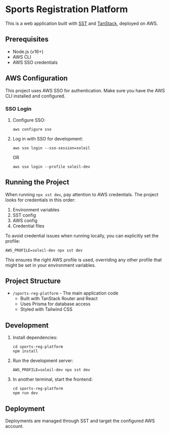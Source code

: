 # Sports Registration Platform

This is a web application built with [SST](https://sst.dev/) and [TanStack](https://tanstack.com/), deployed on AWS.

## Prerequisites

- Node.js (v16+)
- AWS CLI
- AWS SSO credentials

## AWS Configuration

This project uses AWS SSO for authentication. Make sure you have the AWS CLI installed and configured.

### SSO Login

1. Configure SSO:
   ```
   aws configure sso
   ```

2. Log in with SSO for development:
   ```
   aws sso login --sso-session=soleil
   ```
   
   OR
   
   ```
   aws sso login --profile soleil-dev
   ```

## Running the Project

When running `npx sst dev`, pay attention to AWS credentials. The project looks for credentials in this order:

1. Environment variables
2. SST config
3. AWS config
4. Credential files

To avoid credential issues when running locally, you can explicitly set the profile:

```
AWS_PROFILE=soleil-dev npx sst dev
```

This ensures the right AWS profile is used, overriding any other profile that might be set in your environment variables.

## Project Structure

- `/sports-reg-platform` - The main application code
  - Built with TanStack Router and React
  - Uses Prisma for database access
  - Styled with Tailwind CSS

## Development

1. Install dependencies:
   ```
   cd sports-reg-platform
   npm install
   ```

2. Run the development server:
   ```
   AWS_PROFILE=soleil-dev npx sst dev
   ```

3. In another terminal, start the frontend:
   ```
   cd sports-reg-platform
   npm run dev
   ```

## Deployment

Deployments are managed through SST and target the configured AWS account. 